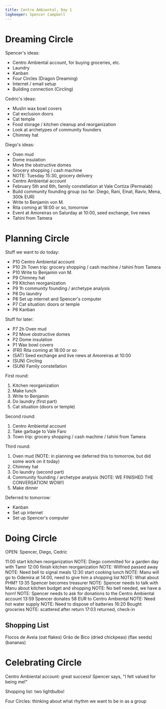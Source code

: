 ```yaml
---
title: Centro Ambiental, Day 1
logkeeper: Spencer Campbell
---
```


# Dreaming Circle

Spencer's ideas:
* Centro Ambiental account, for buying groceries, etc.
* Laundry
* Kanban
* Four Circles (Dragon Dreaming)
* Internet / email setup
* Building connection (Circling)

Cedric's ideas:
* Muslin wax bowl covers
* Cat exclusion doors
* Cat temple
* Food storage / kitchen cleanup and reorganization
* Look at archetypes of community founders
* Chimney hat

Diego's ideas:
* Oven mud
* Dome insulation
* Move the obstructive domes
* Grocery shopping / cash machine
* NOTE: Tuesday 15:30, grocery delivery
* Centro Ambiental account
* February 5th and 6th, family constellation at Vale Cortiza (Permalab)
* Build community founding group (so far: Diego, Rani, Einat, Raviv, Mena, 300k EUR)
* Write to Benjamin von M.
* Rita coming at 18:00 or so, tomorrow
* Event at Amoreiras on Saturday at 10:00, seed exchange, live news
* Tahini from Tamera

# Planning Circle

Stuff we want to do today:

* P10 Centro Ambiental account
* P10 2h Town trip: grocery shopping / cash machine / tahini from Tamera
* P10 Write to Benjamin von M.
* P9 Chimney hat
* P9 Kitchen reorganization
* P9 1h community founding / archetype analysis
* P8 Do laundry
* P8 Set up internet and Spencer's computer
* P7 Cat situation: doors or temple
* P6 Kanban

Stuff for later:

* P7 2h Oven mud
* P2 Move obstructive domes
* P2 Dome insulation
* P1 Wax bowl covers
* (FRI) Rita coming at 18:00 or so
* (SAT) Seed exchange and live news at Amoreiras at 10:00
* (SUN) Circling
* (SUN) Family constellation

First round:

1. Kitchen reorganization
2. Make lunch
3. Write to Benjamin
4. Do laundry (first part)
5. Cat situation (doors or temple)

Second round:

1. Centro Ambiental account
2. Take garbage to Vale Faro
3. Town trip: grocery shopping / cash machine / tahini from Tamera

Third round:

1. Oven mud (NOTE: in planning we deferred this to tomorrow, but did some work on it today)
2. Chimney hat
3. Do laundry (second part)
4. Community founding / archetype analysis (NOTE: WE FINISHED THE CONVERSATION! WOW!)
5. Make dinner

Deferred to tomorrow:

* Kanban
* Set up internet
* Set up Spencer's computer

# Doing Circle

OPEN: Spencer, Diego, Cedric

11:00 start kitchen reorganization
NOTE: Diego committed for a garden day with Tamir
12:00 finish kitchen reorganization
NOTE: Wilfried passed away
NOTE: Need bell to signal meals
12:30 start cooking lunch
NOTE: Manu will go to Odemira at 14:00, need to give him a shopping list
NOTE: What about PHM?
13:35 Spencer becomes treasurer
NOTE: Spencer needs to talk with Manu about kitchen budget and shopping
NOTE: No bell needed, we have a horn!
NOTE: Spencer needs to ask for donations to the Centro Ambiental account
13:59 Spencer donates 58 EUR to Centro Ambiental
NOTE: Need hot water supply
NOTE: Need to dispose of batteries
16:20 Bought groceries
NOTE: scattered after return
17:03 returned, check-in

## Shopping List

Flocos de Aveia (oat flakes)
Grão de Bico (dried chickpeas)
(flax seeds)
(bananas)

# Celebrating Circle

Centro Ambiental account: great success! Spencer says, "I felt valued for being me!"

Shopping list: two lightbulbs!

Four Circles: thinking about what rhythm we want to be in as a group
